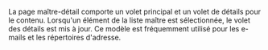 ﻿La page maître-détail comporte un volet principal et un volet de détails pour le contenu. Lorsqu'un élément de la liste maître est sélectionnée, le volet des détails est mis à jour. Ce modèle est fréquemment utilisé pour les e-mails et les répertoires d'adresse.